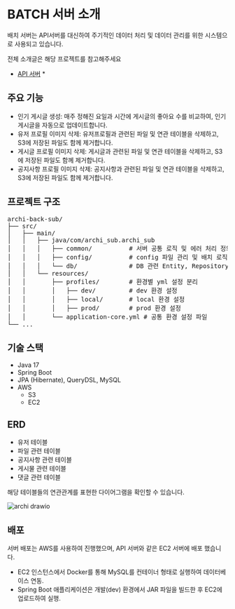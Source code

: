 # BATCH 서버 소개
배치 서버는 API서버를 대신하여 주기적인 데이터 처리 및 데이터 관리를 위한 시스템으로 사용되고 있습니다.

전체 소개글은 해당 프로젝트를 참고해주세요
* [API 서버](https://github.com/kh6815/archi) *

## 주요 기능
- 인기 게시글 생성: 매주 정해진 요일과 시간에 게시글의 좋아요 수를 비교하여, 인기 게시글을 자동으로 업데이트합니다.
- 유저 프로필 이미지 삭제: 유저프로필과 관련된 파일 및 연관 테이블을 삭제하고, S3에 저장된 파일도 함께 제거합니다.
- 게시글 프로필 이미지 삭제: 게시글과 관련된 파일 및 연관 테이블을 삭제하고, S3에 저장된 파일도 함께 제거합니다.
- 공지사항 프로필 이미지 삭제: 공지사항과 관련된 파일 및 연관 테이블을 삭제하고, S3에 저장된 파일도 함께 제거합니다.

## 프로젝트 구조
<pre>
archi-back-sub/
├── src/
│   ├── main/
│   │   ├── java/com/archi_sub.archi_sub
│   │   │   ├── common/          # 서버 공통 로직 및 에러 처리 정의
│   │   │   ├── config/          # config 파일 관리 및 배치 로직 개발
│   │   │   └── db/              # DB 관련 Entity, Repository 관리
│   │   └── resources/
│   │       ├── profiles/        # 환경별 yml 설정 분리
│   │       │   ├── dev/         # dev 환경 설정
│   │       │   ├── local/       # local 환경 설정
│   │       │   ├── prod/        # prod 환경 설정
│   │       └── application-core.yml # 공통 환경 설정 파일
└── ...
</pre>



## 기술 스택
- Java 17
- Spring Boot
- JPA (Hibernate), QueryDSL, MySQL
- AWS
  - S3
  - EC2


## ERD
- 유저 테이블
- 파일 관련 테이블
- 공지사항 관련 테이블
- 게시물 관련 테이블
- 댓글 관련 테이블

해당 테이블들의 연관관계를 표현한 다이어그램을 확인할 수 있습니다.

![archi drawio](https://github.com/user-attachments/assets/b3c45c6e-dc98-41f9-bacf-ea3589830a93)



## 배포
서버 배포는 AWS를 사용하여 진행했으며, API 서버와 같은 EC2 서버에 배포 했습니다.
- EC2 인스턴스에서 Docker를 통해 MySQL를 컨테이너 형태로 실행하여 데이터베이스 연동.
- Spring Boot 애플리케이션은 개발(dev) 환경에서 JAR 파일을 빌드한 후 EC2에 업로드하여 실행.
